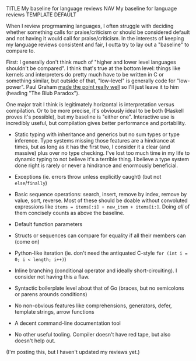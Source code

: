 TITLE My baseline for language reviews
NAV My baseline for language reviews
TEMPLATE DEFAULT

When I review progrmaming languages, I often struggle with deciding whether something calls for praise/criticism or should be considered default and not having it would call for praise/criticism. In the interests of keeping my language reviews consistent and fair, I outta try to lay out a "baseline" to compare to.

First: I generally don't think much of "higher and lower level languages shouldn't be compared". I think that's true at the bottom level: things like kernels and interpreters do pretty much have to be written in C or something similar, but outside of that, "low-level" is generally code for "low-power". Paul Graham [made the point really well](http://www.paulgraham.com/avg.html) so I'll just leave it to him (heading "The Blub Paradox").

One major trait I think is legitimately horizontal is interpretation versus compilation. Or to be more precise, it's obviously ideal to be both (Haskell proves it's possible), but my baseline is "either one". Interactive use is incredibly useful, but compilation gives better performance and portability.

* Static typing with inheritance and generics but no sum types or type inference. Type systems missing those features are a hindrance at times, but as long as it has the first two, I consider it a clear (and massive) plus over no type checking. I've lost too much time in my life to dynamic typing to not believe it's a terrible thing. I believe a type system done right is rarely or never a hindrance and enormously beneficial.

* Exceptions (ie. errors throw unless explicitly caught) (but not `else`/`finally`)

* Basic sequence operations: search, insert, remove by index, remove by value, sort, reverse. Most of these should be doable without convoluted expressions like `items = items[:i] + new_item + items[i:]`. Doing *all* of them concisely counts as above the baseline.

* Default function parameters

* Structs or sequences can compare for equality if all their members can (come on)

* Python-like iteration (ie. don't need the antiquated C-style `for (int i = 0; i < length; i++)`)

* Inline branching (conditional operator and ideally short-circuiting). I consider not having this a flaw.

* Syntactic boilerplate level about that of Go (braces, but no semicolons or parens arounds conditions)

* No non-obvious features like comprehensions, generators, defer, template strings, arrow functions

* A decent command-line documentation tool

* No other useful tooling. Compiler doesn't have red tape, but also doesn't help out.

(I'm posting this, but I haven't updated my reviews yet.)

<!--
Python:
+ `breakpoint()`
+++ Concise
++ syntax
++ generators and comprehensions
++ ecosystem/stdlib
+ else/finally
++ context mgr
+ f strings, raw strings
--- type checking

Go:
+++ concurrency
+++ tooling
++ interop with C
++ docs
++ eco
++ defer
++ structs / interfaces
--- errors
--- no generics
--- verbosity
- red tape
- no default values
- interfaces not matching
- no capturing only one return value
	# also mention no tuples through a channel
- persistent gotchas with nil and panicking/hanging (I guess also nil being a backdoor)
- converting between int types
-->
